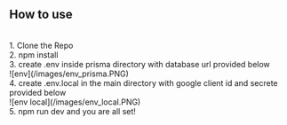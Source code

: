 ## How to use
<br />
1. Clone the Repo <br />
2. npm install <br />
3. create .env inside prisma directory with database url provided below <br />
![env](/images/env_prisma.PNG) <br />
4. create .env.local in the main directory with google client id and secrete provided below <br />
![env local](/images/env_local.PNG) <br />
5. npm run dev and you are all set! <br />